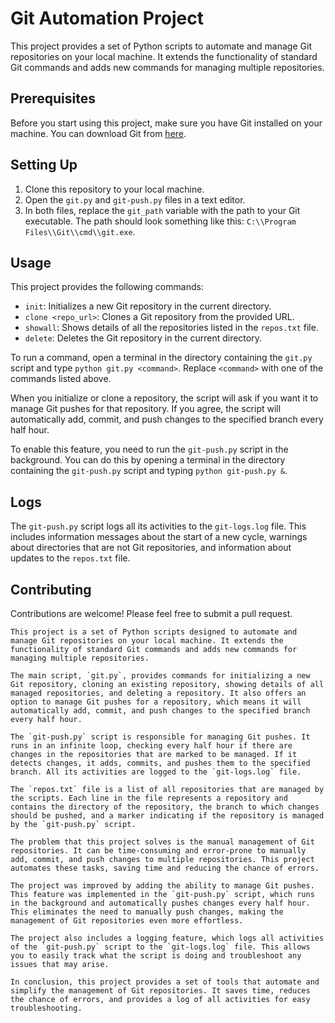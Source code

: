 # Git Automation Project

This project provides a set of Python scripts to automate and manage Git repositories on your local machine. It extends the functionality of standard Git commands and adds new commands for managing multiple repositories.

## Prerequisites

Before you start using this project, make sure you have Git installed on your machine. You can download Git from [here](https://git-scm.com/downloads).

## Setting Up

1. Clone this repository to your local machine.
2. Open the `git.py` and `git-push.py` files in a text editor.
3. In both files, replace the `git_path` variable with the path to your Git executable. The path should look something like this: `C:\\Program Files\\Git\\cmd\\git.exe`.

## Usage

This project provides the following commands:

- `init`: Initializes a new Git repository in the current directory.
- `clone <repo_url>`: Clones a Git repository from the provided URL.
- `showall`: Shows details of all the repositories listed in the `repos.txt` file.
- `delete`: Deletes the Git repository in the current directory.

To run a command, open a terminal in the directory containing the `git.py` script and type `python git.py <command>`. Replace `<command>` with one of the commands listed above.

When you initialize or clone a repository, the script will ask if you want it to manage Git pushes for that repository. If you agree, the script will automatically add, commit, and push changes to the specified branch every half hour.

To enable this feature, you need to run the `git-push.py` script in the background. You can do this by opening a terminal in the directory containing the `git-push.py` script and typing `python git-push.py &`.

## Logs

The `git-push.py` script logs all its activities to the `git-logs.log` file. This includes information messages about the start of a new cycle, warnings about directories that are not Git repositories, and information about updates to the `repos.txt` file.
## Contributing

Contributions are welcome! Please feel free to submit a pull request.



```
This project is a set of Python scripts designed to automate and manage Git repositories on your local machine. It extends the functionality of standard Git commands and adds new commands for managing multiple repositories.

The main script, `git.py`, provides commands for initializing a new Git repository, cloning an existing repository, showing details of all managed repositories, and deleting a repository. It also offers an option to manage Git pushes for a repository, which means it will automatically add, commit, and push changes to the specified branch every half hour.

The `git-push.py` script is responsible for managing Git pushes. It runs in an infinite loop, checking every half hour if there are changes in the repositories that are marked to be managed. If it detects changes, it adds, commits, and pushes them to the specified branch. All its activities are logged to the `git-logs.log` file.

The `repos.txt` file is a list of all repositories that are managed by the scripts. Each line in the file represents a repository and contains the directory of the repository, the branch to which changes should be pushed, and a marker indicating if the repository is managed by the `git-push.py` script.

The problem that this project solves is the manual management of Git repositories. It can be time-consuming and error-prone to manually add, commit, and push changes to multiple repositories. This project automates these tasks, saving time and reducing the chance of errors.

The project was improved by adding the ability to manage Git pushes. This feature was implemented in the `git-push.py` script, which runs in the background and automatically pushes changes every half hour. This eliminates the need to manually push changes, making the management of Git repositories even more effortless.

The project also includes a logging feature, which logs all activities of the `git-push.py` script to the `git-logs.log` file. This allows you to easily track what the script is doing and troubleshoot any issues that may arise.

In conclusion, this project provides a set of tools that automate and simplify the management of Git repositories. It saves time, reduces the chance of errors, and provides a log of all activities for easy troubleshooting.
```